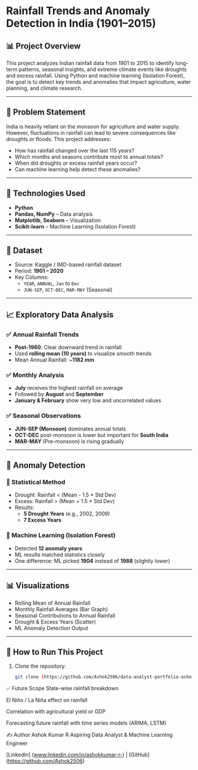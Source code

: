 # Rainfall Trends and Anomaly Detection in India (1901–2015)

## 📊 Project Overview

This project analyzes Indian rainfall data from 1901 to 2015 to identify long-term patterns, seasonal insights, and extreme climate events like droughts and excess rainfall. Using Python and machine learning (Isolation Forest), the goal is to detect key trends and anomalies that impact agriculture, water planning, and climate research.

---

## 🧠 Problem Statement

India is heavily reliant on the monsoon for agriculture and water supply. However, fluctuations in rainfall can lead to severe consequences like droughts or floods. This project addresses:

- How has rainfall changed over the last 115 years?
- Which months and seasons contribute most to annual totals?
- When did droughts or excess rainfall years occur?
- Can machine learning help detect these anomalies?

---

## 🔧 Technologies Used

- **Python**
- **Pandas, NumPy** – Data analysis  
- **Matplotlib, Seaborn** – Visualization  
- **Scikit-learn** – Machine Learning (Isolation Forest)

---

## 📁 Dataset

- Source: Kaggle / IMD-based rainfall dataset  
- Period: **1901 – 2020**
- Key Columns:
  - `YEAR`, `ANNUAL`, `Jan` to `Dec`
  - `JUN-SEP`, `OCT-DEC`, `MAR-MAY` (Seasonal)

---

## 📈 Exploratory Data Analysis

### ✅ Annual Rainfall Trends
- **Post-1960**: Clear downward trend in rainfall  
- Used **rolling mean (10 years)** to visualize smooth trends  
- Mean Annual Rainfall: ~**1182 mm**

### ✅ Monthly Analysis
- **July** receives the highest rainfall on average  
- Followed by **August** and **September**  
- **January & February** show very low and uncorrelated values  

### ✅ Seasonal Observations
- **JUN-SEP (Monsoon)** dominates annual totals  
- **OCT-DEC** post-monsoon is lower but important for **South India**  
- **MAR-MAY** (Pre-monsoon) is rising gradually

---

## 🚨 Anomaly Detection

### 📐 Statistical Method
- Drought: Rainfall < (Mean - 1.5 * Std Dev)
- Excess: Rainfall > (Mean + 1.5 * Std Dev)
- Results:
  - **5 Drought Years** (e.g., 2002, 2009)
  - **7 Excess Years**

### 🤖 Machine Learning (Isolation Forest)
- Detected **12 anomaly years**
- ML results matched statistics closely  
- One difference: ML picked **1904** instead of **1988** (slightly lower)

---

## 📊 Visualizations 

- Rolling Mean of Annual Rainfall
- Monthly Rainfall Averages (Bar Graph)
- Seasonal Contributions to Annual Rainfall
- Drought & Excess Years (Scatter)
- ML Anomaly Detection Output

---

## 🚀 How to Run This Project

1. Clone the repository:
   ```bash
   git clone (https://github.com/Ashok2506/data-analyst-portfolio-ashok/portfolio_projects/Rainfall_trend_analysis_india)

✅ Future Scope
State-wise rainfall breakdown

El Niño / La Niña effect on rainfall

Correlation with agricultural yield or GDP

Forecasting future rainfall with time series models (ARIMA, LSTM)

✍️ Author
Ashok Kumar R
Aspiring Data Analyst & Machine Learning Engineer

[LinkedIn] (www.linkedin.com/in/ashokkumar-r-) | [GitHub] (https://github.com/Ashok2506)



